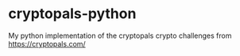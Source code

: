 # cryptopals-python
My python implementation of the cryptopals crypto challenges from https://cryptopals.com/
